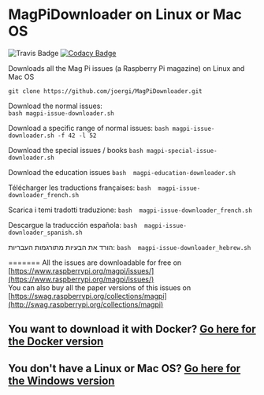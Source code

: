 # MagPiDownloader on Linux or Mac OS

![Travis Badge](https://travis-ci.org/joergi/MagPiDownloader.svg?branch=master) [![Codacy Badge](https://api.codacy.com/project/badge/Grade/6148b12808964799910ed67ce82065ce)](https://www.codacy.com/app/joergi/MagPiDownloader?utm_source=github.com&amp;utm_medium=referral&amp;utm_content=joergi/MagPiDownloader&amp;utm_campaign=Badge_Grade)

Downloads all the Mag Pi issues (a Raspberry Pi magazine) on Linux and Mac OS

  `git clone https://github.com/joergi/MagPiDownloader.git`  

Download the normal issues:  
  `bash magpi-issue-downloader.sh`

Download a specific range of normal issues:
  `bash magpi-issue-downloader.sh -f 42 -l 52`

Download the special issues / books
  `bash magpi-special-issue-downloader.sh`

Download the education issues
  `bash  magpi-education-downloader.sh`

Télécharger les traductions françaises:
  `bash  magpi-issue-downloader_french.sh`

Scarica i temi tradotti traduzione:
  `bash  magpi-issue-downloader_french.sh`

Descargue la traducción española:
  `bash  magpi-issue-downloader_spanish.sh`

הורד את הבעיות מתורגמות העבריות:
  `bash  magpi-issue-downloader_hebrew.sh`

=======
All the issues are downloadable for free on [https://www.raspberrypi.org/magpi/issues/](https://www.raspberrypi.org/magpi/issues/)  
You can also buy all the paper versions of this issues on [https://swag.raspberrypi.org/collections/magpi](http://swag.raspberrypi.org/collections/magpi)  

## You want to download it with Docker? [Go here for the Docker version](../)

## You don't have a Linux or Mac OS? [Go here for the Windows version](../windows/)

